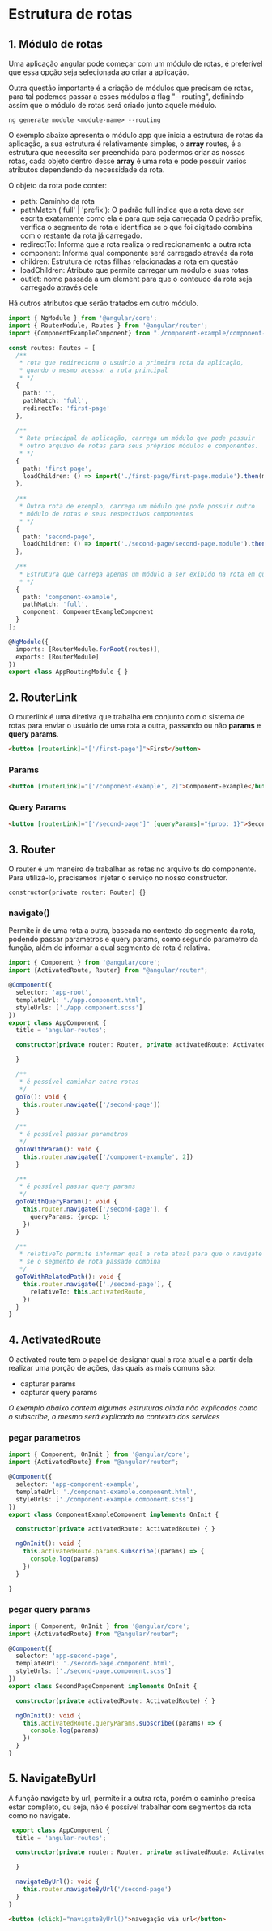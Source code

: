 # Estrutura de rotas

## 1. Módulo de rotas

Uma aplicação angular pode começar com um módulo de rotas, é preferível que essa
opção seja selecionada ao criar a aplicação.

Outra questão importante é a criação de módulos que precisam de rotas, para tal podemos passar
a esses módulos a flag "--routing", definindo assim que o módulo de rotas será criado junto
aquele módulo.

`ng generate module <module-name> --routing`

O exemplo abaixo apresenta o módulo app que inicia a estrutura de rotas da aplicação,
a sua estrutura é relativamente simples, o **array** routes, é a estrutura que necessita ser
preenchida para podermos criar as nossas rotas, cada objeto dentro desse **array** é uma
rota e pode possuir varios atributos dependendo da necessidade da rota.

O objeto da rota pode conter:

- path: Caminho da rota
- pathMatch ('full' | 'prefix'): 
  O padrão full indica que a rota deve ser escrita exatamente como ela é para que seja carregada
  O padrão prefix, verifica o segmento de rota e identifica se o que foi digitado combina com o restante 
  da rota já carregado.
- redirectTo: Informa que a rota realiza o redirecionamento a outra rota
- component: Informa qual componente será carregado através da rota
- children: Estrutura de rotas filhas relacionadas a rota em questão
- loadChildren: Atributo que permite carregar um módulo e suas rotas
- outlet: nome passada a um element **<router-outlet></router-outlet>** para que o conteudo da 
rota seja carregado através dele

Há outros atributos que serão tratados em outro módulo.

```typescript
import { NgModule } from '@angular/core';
import { RouterModule, Routes } from '@angular/router';
import {ComponentExampleComponent} from "./component-example/component-example.component";

const routes: Routes = [
  /**
   * rota que redireciona o usuário a primeira rota da aplicação, 
   * quando o mesmo acessar a rota principal
   * */
  {
    path: '',
    pathMatch: 'full',
    redirectTo: 'first-page'
  }, 
  
  /**
   * Rota principal da aplicação, carrega um módulo que pode possuir
   * outro arquivo de rotas para seus próprios módulos e componentes.
   * */
  {
    path: 'first-page',
    loadChildren: () => import('./first-page/first-page.module').then(m => m.FirstPageModule)
  },
  
  /**
   * Outra rota de exemplo, carrega um módulo que pode possuir outro 
   * módulo de rotas e seus respectivos componentes
   * */
  {
    path: 'second-page',
    loadChildren: () => import('./second-page/second-page.module').then(m => m.SecondPageModule)
  },
  
  /**
   * Estrutura que carrega apenas um módulo a ser exibido na rota em questão
   * */
  {
    path: 'component-example',
    pathMatch: 'full',
    component: ComponentExampleComponent
  }
];

@NgModule({
  imports: [RouterModule.forRoot(routes)],
  exports: [RouterModule]
})
export class AppRoutingModule { }
```

## 2. RouterLink

O routerlink é uma diretiva que trabalha em conjunto com o sistema de rotas para enviar
o usuário de uma rota a outra, passando ou não **params** e **query params**.

```html
<button [routerLink]="['/first-page']">First</button>
```
### Params

```html
<button [routerLink]="['/component-example', 2]">Component-example</button>
```

### Query Params

```html
<button [routerLink]="['/second-page']" [queryParams]="{prop: 1}">Second</button>
```

## 3. Router

O router é um maneiro de trabalhar as rotas no arquivo ts do componente. 
Para utilizá-lo, precisamos injetar o serviço no nosso constructor.

`constructor(private router: Router) {}`

### navigate()

Permite ir de uma rota a outra, baseada no contexto do segmento da rota, podendo passar
parametros e query params, como segundo parametro da função, além de informar a qual
segmento de rota é relativa.

```typescript
import { Component } from '@angular/core';
import {ActivatedRoute, Router} from "@angular/router";

@Component({
  selector: 'app-root',
  templateUrl: './app.component.html',
  styleUrls: ['./app.component.scss']
})
export class AppComponent {
  title = 'angular-routes';

  constructor(private router: Router, private activatedRoute: ActivatedRoute) {

  }

  /**
   * é possível caminhar entre rotas
   */
  goTo(): void {
    this.router.navigate(['/second-page'])
  }

  /**
   * é possível passar parametros
   */
  goToWithParam(): void {
    this.router.navigate(['/component-example', 2])
  }

  /**
   * é possível passar query params
   */
  goToWithQueryParam(): void {
    this.router.navigate(['/second-page'], {
      queryParams: {prop: 1}
    })
  }

  /**
   * relativeTo permite informar qual a rota atual para que o navigate possa checar 
   * se o segmento de rota passado combina
   */
  goToWithRelatedPath(): void {
    this.router.navigate(['./second-page'], {
      relativeTo: this.activatedRoute,
    })
  }
}

```

## 4. ActivatedRoute

O activated route tem o papel de designar qual a rota atual e a partir dela realizar uma porção
de ações, das quais as mais comuns são:

- capturar params
- capturar query params

_O exemplo abaixo contem algumas estruturas ainda não explicadas como o subscribe, o mesmo
será explicado no contexto dos services_

### pegar parametros

```typescript
import { Component, OnInit } from '@angular/core';
import {ActivatedRoute} from "@angular/router";

@Component({
  selector: 'app-component-example',
  templateUrl: './component-example.component.html',
  styleUrls: ['./component-example.component.scss']
})
export class ComponentExampleComponent implements OnInit {

  constructor(private activatedRoute: ActivatedRoute) { }

  ngOnInit(): void {
    this.activatedRoute.params.subscribe((params) => {
      console.log(params)
    })
  }

}
```
### pegar query params

```typescript
import { Component, OnInit } from '@angular/core';
import {ActivatedRoute} from "@angular/router";

@Component({
  selector: 'app-second-page',
  templateUrl: './second-page.component.html',
  styleUrls: ['./second-page.component.scss']
})
export class SecondPageComponent implements OnInit {

  constructor(private activatedRoute: ActivatedRoute) { }

  ngOnInit(): void {
    this.activatedRoute.queryParams.subscribe((params) => {
      console.log(params)
    })
  }
}
```

## 5. NavigateByUrl

A função navigate by url, permite ir a outra rota, porém o caminho precisa estar completo,
ou seja, não é possível trabalhar com segmentos da rota como no navigate.

```typescript
 export class AppComponent {
  title = 'angular-routes';

  constructor(private router: Router, private activatedRoute: ActivatedRoute) {

  }

  navigateByUrl(): void {
    this.router.navigateByUrl('/second-page')
  }
}
```

```html
<button (click)="navigateByUrl()">navegação via url</button>
```

